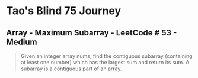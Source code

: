 # Tao's Blind 75 Journey
## Array - Maximum Subarray - LeetCode # 53 - Medium

> Given an integer array nums, find the contiguous subarray (containing at least one number) which has the largest sum and return its sum.
> A subarray is a contiguous part of an array.